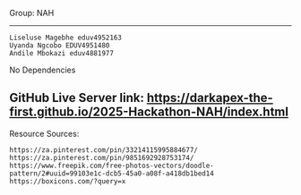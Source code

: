 Group: NAH

-----------------------------------
	Liseluse Magebhe eduv4952163
	Uyanda Ngcobo EDUV4951480
	Andile Mbokazi eduv4881977

No Dependencies

GitHub Live Server link: https://darkapex-the-first.github.io/2025-Hackathon-NAH/index.html
------------------------------------------------
Resource Sources:

	https://za.pinterest.com/pin/33214115995884677/
	https://za.pinterest.com/pin/9851692928753174/
	https://www.freepik.com/free-photos-vectors/doodle-pattern/2#uuid=99103e1c-dcb5-45a0-a08f-a418db1bed14
	https://boxicons.com/?query=x
